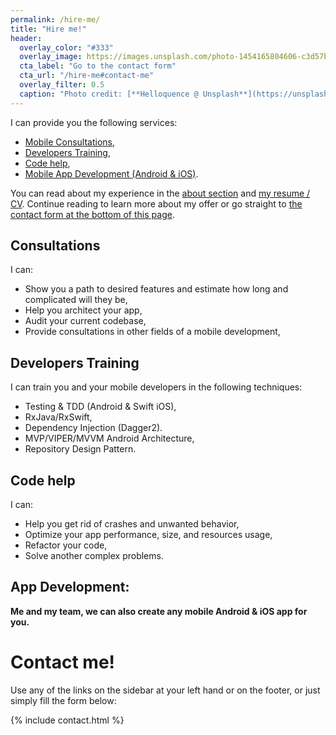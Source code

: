 ```yaml
---
permalink: /hire-me/
title: "Hire me!"
header:
  overlay_color: "#333"
  overlay_image: https://images.unsplash.com/photo-1454165804606-c3d57bc86b40
  cta_label: "Go to the contact form"
  cta_url: "/hire-me#contact-me"
  overlay_filter: 0.5
  caption: "Photo credit: [**Helloquence @ Unsplash**](https://unsplash.com/@helloquence)"
---
```


I can provide you the following services:

- [Mobile Consultations](#consultations),
- [Developers Training](#developers-training),
- [Code help](#code-help),
- [Mobile App Development (Android & iOS)](#app-development).

You can read about my experience in the [about section](/about) and [my resume / CV](https://github.com/mkoslacz/my-CV-resume/blob/master/mateusz_koslacz_cv.pdf). Continue reading to learn more about my offer or go straight to [the contact form at the bottom of this page](#contact-me).

## Consultations
I can:
- Show you a path to desired features and estimate how long and complicated will they be,
- Help you architect your app,
- Audit your current codebase,
- Provide consultations in other fields of a mobile development,

## Developers Training
I can train you and your mobile developers in the following techniques:
- Testing & TDD (Android & Swift iOS),
- RxJava/RxSwift,
- Dependency Injection (Dagger2).
- MVP/VIPER/MVVM Android Architecture,
- Repository Design Pattern.

## Code help
I can:
- Help you get rid of crashes and unwanted behavior,
- Optimize your app performance, size, and resources usage,
- Refactor your code,
- Solve another complex problems.

## App Development:
**Me and my team, we can also create any mobile Android & iOS app for you.**

# Contact me!

Use any of the links on the sidebar at your left hand or on the footer, or just simply fill the form below:

{% include contact.html %}
